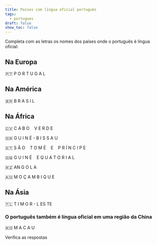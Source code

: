 ```yaml
---
title: Países com língua oficial português
tags:
  - portugues
draft: false
show_toc: false
---
```

Completa com as letras os nomes dos países onde o português é língua oficial: 

## Na Europa
<e-moji> 🇵🇹 </e-moji>  <e-answer size=3>P</e-answer> <e-answer size=3 readonly>O</e-answer> <e-answer size=3>R</e-answer> <e-answer size=3>T</e-answer> <e-answer size=3>U</e-answer> <e-answer size=3 readonly>G</e-answer> <e-answer size=3>A</e-answer> <e-answer size=3>L</e-answer>

## Na América
<e-moji> 🇧🇷 </e-moji> <e-answer size=3>B</e-answer> <e-answer size=3 readonly>R</e-answer> <e-answer size=3>A</e-answer> <e-answer size=3>S</e-answer> <e-answer size=3>I</e-answer> <e-answer size=3 readonly>L</e-answer>

## Na África 
<e-moji> 🇨🇻 </e-moji> <e-answer size=3>C</e-answer> <e-answer size=3>A</e-answer> <e-answer size=3 readonly>B</e-answer>  <e-answer size=3>O</e-answer> &nbsp;&nbsp; <e-answer size=3>V</e-answer> <e-answer size=3 readonly>E</e-answer> <e-answer size=3>R</e-answer> <e-answer size=3>D</e-answer> <e-answer size=3>E</e-answer> 

<e-moji> 🇬🇼 </e-moji> <e-answer size=3>G</e-answer> <e-answer size=3 readonly>U</e-answer> <e-answer size=3>I</e-answer> <e-answer size=3>N</e-answer> <e-answer size=3 readonly>É</e-answer> - <e-answer size=3 readonly>B</e-answer> <e-answer size=3>I</e-answer> <e-answer size=3>S</e-answer> <e-answer size=3 readonly>S</e-answer> <e-answer size=3>A</e-answer> <e-answer size=3>U</e-answer>

<e-moji> 🇸🇹 </e-moji> <e-answer size=3>S</e-answer> <e-answer size=3 readonly>Ã</e-answer> <e-answer size=3>O</e-answer> &nbsp;&nbsp; <e-answer size=3 readonly>T</e-answer> <e-answer size=3>O</e-answer> <e-answer size=3>M</e-answer> <e-answer size=3 readonly>É</e-answer> &nbsp;&nbsp; <e-answer size=3 readonly>E</e-answer> &nbsp;&nbsp; <e-answer size=3 readonly>P</e-answer> <e-answer size=3>R</e-answer> <e-answer size=3>Í</e-answer> <e-answer size=3>N</e-answer> <e-answer size=3>C</e-answer> <e-answer size=3>I</e-answer> <e-answer size=3 readonly>P</e-answer> <e-answer size=3>E</e-answer>

<e-moji> 🇬🇶 </e-moji> <e-answer size=3 readonly>G</e-answer> <e-answer size=3>U</e-answer> <e-answer size=3>I</e-answer> <e-answer size=3 readonly>N</e-answer>  <e-answer size=3>É</e-answer> &nbsp;&nbsp; <e-answer size=3>E</e-answer> <e-answer size=3>Q</e-answer> <e-answer size=3>U</e-answer> <e-answer size=3 readonly>A</e-answer> <e-answer size=3>T</e-answer> <e-answer size=3>O</e-answer> <e-answer size=3 readonly>R</e-answer> <e-answer size=3>I</e-answer> <e-answer size=3>A</e-answer> <e-answer size=3>L</e-answer>

<e-moji> 🇲🇿 </e-moji> <e-answer size=3 readonly>A</e-answer><e-answer size=3>N</e-answer> <e-answer size=3>G</e-answer> <e-answer size=3 readonly>O</e-answer> <e-answer size=3>L</e-answer> <e-answer size=3>A</e-answer>

<e-moji> 🇦🇴 </e-moji> <e-answer size=3>M</e-answer>  <e-answer size=3>O</e-answer>  <e-answer size=3 readonly>Ç</e-answer> <e-answer size=3>A</e-answer> <e-answer size=3>M</e-answer>  <e-answer size=3>B</e-answer> <e-answer size=3 readonly>I</e-answer> <e-answer size=3>Q</e-answer> <e-answer size=3>U</e-answer> <e-answer size=3>E</e-answer>


## Na Ásia 

<e-moji> 🇹🇱 </e-moji> <e-answer size=3 readonly>T</e-answer> <e-answer size=3>I</e-answer> <e-answer size=3 readonly>M</e-answer> <e-answer size=3>O</e-answer> <e-answer size=3>R</e-answer> - <e-answer size=3>L</e-answer> <e-answer size=3>E</e-answer><e-answer size=3 readonly>S</e-answer> <e-answer size=3>T</e-answer><e-answer size=3 readonly>E</e-answer>


### O português também é língua oficial em uma região da China

<e-moji> 🇲🇴 </e-moji>  <e-answer size=3>M</e-answer> <e-answer size=3>A</e-answer> <e-answer size=3 readonly>C</e-answer> <e-answer size=3>A</e-answer> <e-answer size=3 readonly>U</e-answer>

<e-validate>Verifica as respostas</e-validate>
